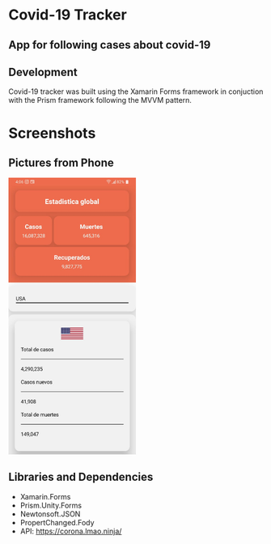 # Covid-19 Tracker

## App for following cases about covid-19

## Development
Covid-19 tracker was built using the Xamarin Forms framework in conjuction with the Prism framework following the MVVM pattern.

# Screenshots

## Pictures from Phone

<img src="ScreenShot.jpeg" width="50%">


## Libraries and Dependencies
* Xamarin.Forms
* Prism.Unity.Forms
* Newtonsoft.JSON
* PropertChanged.Fody
* API: https://corona.lmao.ninja/
